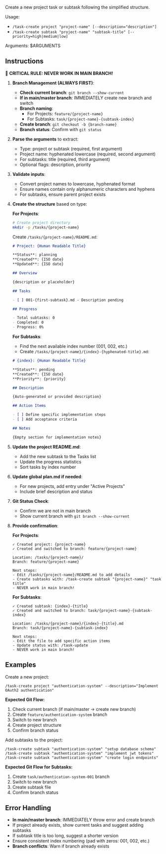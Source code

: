 Create a new project task or subtask following the simplified structure.

Usage:

- `/task-create project "project-name" [--description="description"]`
- `/task-create subtask "project-name" "subtask-title" [--priority=high|medium|low]`

Arguments: $ARGUMENTS

## Instructions

🚨 **CRITICAL RULE: NEVER WORK IN MAIN BRANCH!**

1. **Branch Management (ALWAYS FIRST)**:
   - **Check current branch**: `git branch --show-current`
   - **If in main/master branch**: IMMEDIATELY create new branch and switch
   - **Branch naming**:
     - For Projects: `feature/{project-name}`
     - For Subtasks: `task/{project-name}-{subtask-index}`
   - **Create branch**: `git checkout -b {branch-name}`
   - **Branch status**: Confirm with `git status`

2. **Parse the arguments** to extract:
   - Type: project or subtask (required, first argument)
   - Project name: hyphenated lowercase (required, second argument)
   - For subtasks: title (required, third argument)
   - Optional flags: description, priority

3. **Validate inputs**:
   - Convert project names to lowercase, hyphenated format
   - Ensure names contain only alphanumeric characters and hyphens
   - For subtasks, ensure parent project exists

4. **Create the structure** based on type:

   **For Projects**:
   ```bash
   # Create project directory
   mkdir -p /tasks/{project-name}
   ```

   Create `/tasks/{project-name}/README.md`:
   ```markdown
   # Project: {Human Readable Title}

   **Status**: planning
   **Created**: {ISO date}
   **Updated**: {ISO date}

   ## Overview

   {description or placeholder}

   ## Tasks

   - [ ] 001-{first-subtask}.md - Description pending

   ## Progress

   - Total subtasks: 0
   - Completed: 0
   - Progress: 0%
   ```

   **For Subtasks**:
   - Find the next available index number (001, 002, etc.)
   - Create `/tasks/{project-name}/{index}-{hyphenated-title}.md`:

   ```markdown
   # {index}: {Human Readable Title}

   **Status**: pending
   **Created**: {ISO date}
   **Priority**: {priority}

   ## Description

   {Auto-generated or provided description}

   ## Action Items

   - [ ] Define specific implementation steps
   - [ ] Add acceptance criteria

   ## Notes

   {Empty section for implementation notes}
   ```

5. **Update the project README.md**:
   - Add the new subtask to the Tasks list
   - Update the progress statistics
   - Sort tasks by index number

6. **Update global plan.md if needed**:
   - For new projects, add entry under "Active Projects"
   - Include brief description and status

7. **Git Status Check**:
   - Confirm we are not in main branch
   - Show current branch with `git branch --show-current`

8. **Provide confirmation**:

   **For Projects**:
   ```
   ✓ Created project: {project-name}
   ✓ Created and switched to branch: feature/{project-name}

   Location: /tasks/{project-name}/
   Branch: feature/{project-name}

   Next steps:
   - Edit /tasks/{project-name}/README.md to add details
   - Create subtasks with: /task-create subtask "{project-name}" "task title"
   - NEVER work in main branch!
   ```

   **For Subtasks**:
   ```
   ✓ Created subtask: {index}-{title}
   ✓ Created and switched to branch: task/{project-name}-{subtask-index}

   Location: /tasks/{project-name}/{index}-{title}.md
   Branch: task/{project-name}-{subtask-index}

   Next steps:
   - Edit the file to add specific action items
   - Update status with: /task-update
   - NEVER work in main branch!
   ```

## Examples

Create a new project:

```
/task-create project "authentication-system" --description="Implement OAuth2 authentication"
```

**Expected Git Flow:**
1. Check current branch (if main/master → create new branch)
2. Create `feature/authentication-system` branch
3. Switch to new branch
4. Create project structure
5. Confirm branch status

Add subtasks to the project:

```
/task-create subtask "authentication-system" "setup database schema"
/task-create subtask "authentication-system" "implement jwt tokens"
/task-create subtask "authentication-system" "create login endpoints"
```

**Expected Git Flow for Subtasks:**
1. Create `task/authentication-system-001` branch
2. Switch to new branch
3. Create subtask file
4. Confirm branch status

## Error Handling

- **In main/master branch**: IMMEDIATELY throw error and create branch
- If project already exists, show current tasks and suggest adding subtasks
- If subtask title is too long, suggest a shorter version
- Ensure consistent index numbering (pad with zeros: 001, 002, etc.)
- **Branch conflicts**: Warn if branch already exists
